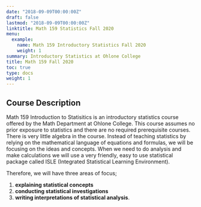 ```yaml
---
date: "2018-09-09T00:00:00Z"
draft: false
lastmod: "2018-09-09T00:00:00Z"
linktitle: Math 159 Statistics Fall 2020
menu:
  example:
    name: Math 159 Introductory Statistics Fall 2020
    weight: 1
summary: Introductory Statistics at Ohlone College
title: Math 159 Fall 2020
toc: true
type: docs
weight: 1
---
```


## Course Description
Math 159 Introduction to Statisitics is an introductory statistics course offered by the Math Department at Ohlone College.  This course assumes no prior exposure to statistics and there are no required prerequisite courses.  There is very little algebra in the course.  Instead of teaching statistics by relying on the mathematical language of equations and formulas, we will be focusing on the ideas and concepts.  When we need to do analysis and make calculations we will use a very friendly, easy to use statistical package called ISLE (Integrated Statistical Learning Environment).    

Therefore, we will have three areas of focus;
1. **explaining statistical concepts**
2. **conducting statistical investigations**
3. **writing interpretations of statistical analysis**.

